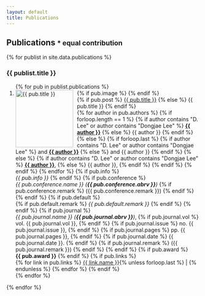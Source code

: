 ```yaml
---
layout: default
title: Publications
---
```


## Publications <small>* equal contribution</small>


{% for publist in site.data.publications %}
### {{ publist.title }}
<ol class="pub {{ publist.classname }}">
{% for pub in publist.publications %}
    <li>
        <div style="overflow: hidden; max-width: 700px;">
            {% if pub.image %}
                <div style="float: left; margin-right: 10px;">
                    <img src="{{ pub.image }}" alt="{{ pub.title }}" style="width: 150px;" onclick="openModal(this.src)">
                </div>
            {% endif %}
            <div>
                {% if pub.post %}
                    <a href="{{ pub.post }}">{{ pub.title }}</a>
                {% else %}
                    {{ pub.title }}
                {% endif %}
                <br>
                {% for author in pub.authors %}
                    {% if forloop.length == 1 %}
                        {% if author contains "D. Lee" or author contains "Dongjae Lee" %}
                            <b><ins>{{ author }}</ins></b>
                        {% else %}
                            {{ author }}
                        {% endif %}
                    {% else %}
                        {% if forloop.last %}
                            {% if author contains "D. Lee" or author contains "Dongjae Lee" %}
                                and <b><ins>{{ author }}</ins></b>
                            {% else %}
                                and {{ author }}
                            {% endif %}
                        {% else %}
                            {% if author contains "D. Lee" or author contains "Dongjae Lee" %}
                                <b><ins>{{ author }}</ins></b>,
                            {% else %}
                                {{ author }},
                            {% endif %}
                        {% endif %}
                    {% endif %}
                {% endfor %}
                {% if pub.info %}
                    <br><i>{{ pub.info }}</i>
                {% endif %}
                {% if pub.conference %}
                    <br><i>{{ pub.conference.name }} (<b>{{ pub.conference.abrv }}</b>)</i>
                    {% if pub.conference.remark %}
                        ({{ pub.conference.remark }})
                    {% endif %}
                {% endif %}
                {% if pub.default %}
                    <br>{% if pub.default.remark %}
                        <i>{{ pub.default.remark }}</i>
                    {% endif %}
                {% endif %}
                {% if pub.journal %}
                    <br><i>{{ pub.journal.name }} (<b>{{ pub.journal.abrv }}</b>)</i>,
                    {% if pub.journal.vol %}
                        vol. {{ pub.journal.vol }},
                    {% endif %}
                    {% if pub.journal.issue %}
                        no. {{ pub.journal.issue }},
                    {% endif %}
                    {% if pub.journal.pages %}
                        pp. {{ pub.journal.pages }},
                    {% endif %}
                    {% if pub.journal.date %}
                        {{ pub.journal.date }}.
                    {% endif %}
                    {% if pub.journal.remark %}
                        ({{ pub.journal.remark }})
                    {% endif %}
                {% endif %}
                {% if pub.award %}
                    <br><b>{{ pub.award }}</b>
                {% endif %}
                {% if pub.links %}
                    <br>
                    {% for link in pub.links %}
                        <a href="{{ link.link }}">{{ link.name }}</a>{% unless forloop.last %} | {% endunless %}
                    {% endfor %}
                {% endif %}
            </div>
        </div>
    </li>
{% endfor %}
</ol>
{% endfor %}